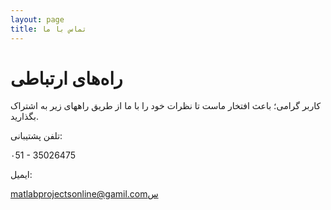 ```yaml
---
layout: page
title: تماس با ما
---
```


# راه‌های ارتباطی

کاربر گرامی؛ باعث افتخار ماست تا نظرات خود را با ما از طریق راههای زیر به اشتراک بگذارید.

تلفن پشتیبانی:

۰51 - 35026475

ایمیل:

matlabprojectsonline@gamil.comس
